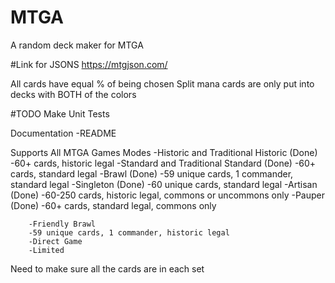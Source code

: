# MTGA
A random deck maker for MTGA

#Link for JSONS
https://mtgjson.com/

All cards have equal % of being chosen
Split mana cards are only put into decks with BOTH of the colors

#TODO
Make Unit Tests

Documentation
        -README

Supports All MTGA Games Modes
        -Historic and Traditional Historic (Done)
		-60+ cards, historic legal
        -Standard and Traditional Standard (Done)
		-60+ cards, standard legal
	-Brawl (Done)
		-59 unique cards, 1 commander, standard legal
        -Singleton (Done)
		-60 unique cards, standard legal
        -Artisan (Done)
                -60-250 cards, historic legal, commons or uncommons only
        -Pauper (Done)
                -60+ cards, standard legal, commons only

        -Friendly Brawl
		-59 unique cards, 1 commander, historic legal
        -Direct Game
        -Limited

Need to make sure all the cards are in each set
